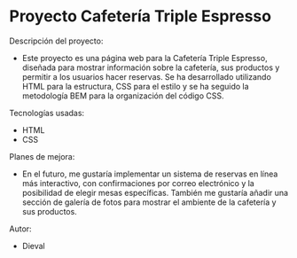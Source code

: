 # Proyecto Cafetería Triple Espresso

Descripción del proyecto:

- Este proyecto es una página web para la Cafetería Triple Espresso, diseñada para mostrar información sobre la cafetería, sus productos y permitir a los usuarios hacer reservas. Se ha desarrollado utilizando HTML para la estructura, CSS para el estilo y se ha seguido la metodología BEM para la organización del código CSS.

Tecnologías usadas:

- HTML
- CSS

Planes de mejora:

- En el futuro, me gustaría implementar un sistema de reservas en línea más interactivo, con confirmaciones por correo electrónico y la posibilidad de elegir mesas específicas. También me gustaría añadir una sección de galería de fotos para mostrar el ambiente de la cafetería y sus productos.

Autor:

- Dieval
